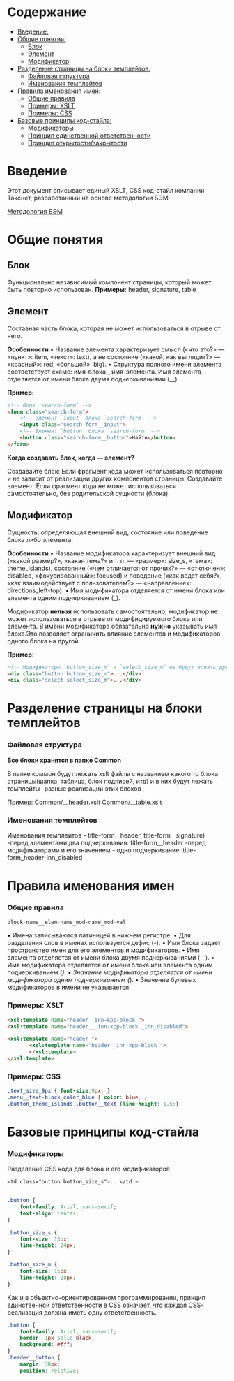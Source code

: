 # Содержание
- [Введение:](#user-content-Введение)
- [Общие понятия:](#user-content-Общие-понятия)
    - [Блок](#user-content-Блок)
    - [Элемент](#user-content-Элемент)
    - [Модификатор](#user-content-Модификатор)
- [Разделение страницы на блоки темплейтов:](#user-content-Разделение-страницы-на-блоки-темплейтов)
    - [Файловая структура](#user-content-Элементы-типов-type-members)
    - [Именования темплейтов](#user-content-Именования-темплейтов)
- [Правила именования имен:](#user-content-Правила-именования-имен)
    - [Общие правила](#user-content-Общие-правила)
    - [Примеры: XSLT](#user-content-Примеры:-XSLT)
    - [Примеры: CSS](#user-content-Примеры:-CSS)
- [Базовые принципы код-стайла:](#user-content-Базовые-принципы-код-стайла)
    - [Модификаторы](#user-content-Модификаторы)
    - [Принцип единственной ответственности](#user-content-Принцип-единственной-ответственности)
    - [Принцип открытости/закрытости](#user-content-Принцип-открытости/закрытости)
    
# Введение

Этот документ описывает единый XSLT, CSS код-стайл  компании Такснет, разработанный на основе методологии БЭМ

[Методология БЭМ](https://ru.bem.info/methodology/)

# Общие понятия
## Блок
Функционально независимый компонент страницы, который может быть повторно использован. 
**Примеры:**  header, signature, table


## Элемент

Составная часть блока, которая не может использоваться в отрыве от него.

**Особенности**
  •	Название элемента характеризует смысл («что это?» — «пункт»: item, «текст»: text), а не состояние («какой, как выглядит?» — «красный»: red, «большой»: big).
  •	Структура полного имени элемента соответствует схеме: имя-блока__имя-элемента. Имя элемента отделяется от имени блока двумя подчеркиваниями (__)

  **Пример:**

```html
<!-- Блок `search-form` -->
<form class="search-form">
    <!-- Элемент `input` блока `search-form` -->
    <input class="search-form__input">
    <!-- Элемент `button` блока `search-form` -->
    <button class="search-form__button">Найти</button>
</form>

```

**Когда создавать блок, когда — элемент?**

   Создавайте блок: Если фрагмент кода может использоваться повторно и не зависит от реализации других компонентов страницы.
   Создавайте элемент:  Если фрагмент кода не может использоваться самостоятельно, без родительской сущности (блока).


## Модификатор

Cущность, определяющая внешний вид, состояние или поведение блока либо элемента.

**Особенности**
  •	Название модификатора характеризует внешний вид («какой размер?», «какая тема?» и т. п. — «размер»: size_s, «тема»: theme_islands), состояние («чем отличается от прочих?» — «отключен»: disabled, «фокусированный»: focused) и поведение («как ведет себя?», «как взаимодействует с пользователем?» — «направление»: directions_left-top).
  •	Имя модификатора отделяется от имени блока или элемента одним подчеркиванием (_).



Модификатор **нельзя** использовать самостоятельно, модификатор не может использоваться в отрыве от модифицируемого блока или элемента. 
В имени модификатора обязательно **нужно** указывать имя блока.Это позволяет ограничить влияние элементов и модификаторов одного блока на другой.

**Пример:**

```html
<!-- Модификаторы `button_size_m` и `select_size_m` не будут влиять друг на друга. -->
<div class="button button_size_m">...</div>
<div class="select select_size_m">...</div>


```


# Разделение страницы на блоки темплейтов
### Файловая структура

**Все блоки хранятся в папке Common**

В папке коммон будут лежать xslt файлы с названием какого то блока страницы(шапка, таблица, блок подписей, итд) и в них будут лежать темплейты- разные реализации этих блоков

Пример:
Common/__header.xslt
Common/__table.xslt


### Именования темплейтов

Именования темплейтов - title-form__header, title-form__signature)
-перед элементами два подчеркивания: title-form__header
-перед модификаторами и его значением - одно подчеркивание: title-form_header-inn_disabled

# Правила именования имен
### Общие правила

```csharp
block-name__elem-name_mod-name_mod-val

```

•	Имена записываются латиницей в нижнем регистре.
•	Для разделения слов в именах используется дефис (-).
•	Имя блока задает пространство имен для его элементов и модификаторов.
•	Имя элемента отделяется от имени блока двумя подчеркиваниями (__).
•	Имя модификатора отделяется от имени блока или элемента одним подчеркиванием (_).
•	Значение модификатора отделяется от имени модификатора одним подчеркиванием (_).
•	Значение булевых модификаторов в имени не указывается.


### Примеры: XSLT

```html
<xsl:template name="header__inn-kpp-block ">
<xsl:template name="header__ inn-kpp-block _inn_disabled">

<xsl:template name="header ">
       <xsl:template name="header__inn-kpp-block ">
       </xsl:template>
</xsl:template>

```

### Примеры: CSS

```css
.text_size_9px { font-size:9px; }  
.menu__text-block_color_blue { color: blue; }  
.button_theme_islands .button__text {line-height: 1.5;}

```

# Базовые принципы код-стайла
### Модификаторы


Разделение CSS кода для блока и его модификаторов

```css
<td class="button button_size_s">...</td >


.button {
    font-family: Arial, sans-serif;
    text-align: center;
}

.button_size_s {
    font-size: 13px;
    line-height: 24px;
}

.button_size_m {
    font-size: 15px;
    line-height: 28px;
}

```


Как и в объектно-ориентированном программировании, принцип единственной ответственности в CSS означает, что каждая CSS-реализация должна иметь одну ответственность.
```css
.button {
    font-family: Arial, sans-serif; 
    border: 1px solid black;
    background: #fff;
}
.header__button {
    margin: 30px;
    position: relative;
